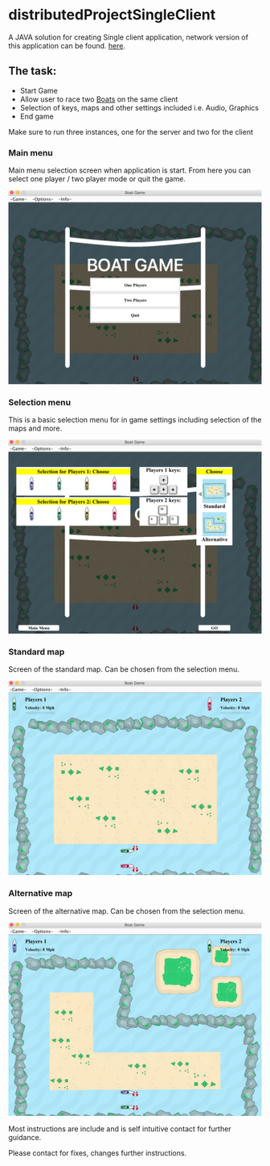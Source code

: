 # distributedProjectSingleClient
<p>A JAVA solution for creating Single client application, network version of this application can be found. <a href="https://github.com/fabianfranklinhuffstead/distributedProjectNetwork">here</a>.</p>

<h2>The task: </h2>
<ul>
  <li>Start Game</li>
  <li>Allow user to race two <a href="https://github.com/fabianfranklinhuffstead/distributedProjectSingleClient/tree/master/src/mainImages/boatanimationimages">Boats</a> on the same client</li>
  <li>Selection of keys, maps and other settings included i.e. Audio, Graphics</li>
  <li>End game</li>
</ul>
<p>Make sure to run three instances, one for the server and two for the client</p>

<h3>Main menu</h3>
<p>Main menu selection screen when application is start. From here you can select one player / two player mode or quit the game.</p>
<img src="/src/mainImages/screenshots/main-menu.png">

<h3>Selection menu</h3>
<p>This is a basic selection menu for in game settings including selection  of the maps and more.</p>
<img src="/src/mainImages/screenshots/selection-menu.png">

<h3>Standard map</h3>
<p>Screen of the standard map. Can be chosen from the selection menu.</p>
<img src="/src/mainImages/screenshots/standard-map.png">

<h3>Alternative map</h3>
<p>Screen of the alternative map. Can be chosen from the selection menu.</p>
<img src="/src/mainImages/screenshots/alternative-map.png">

<p>Most instructions are include and is self intuitive contact for further guidance.</p>
<p>Please contact for fixes, changes further instructions.</p>
